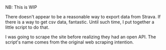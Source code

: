 NB: This is WIP

There doesn't appear to be a reasonable way to export data from Strava. If there is a way to get csv data, fantastic.  Until such time, I put together a little script to do that.

I was going to scrape the site before realizing they had an open API.  The script's name comes from the original web scraping intention.


